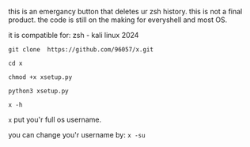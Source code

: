 this is an emergancy button that deletes ur zsh history. this is not a final product. the code is still on the making for everyshell and most OS.

it is compatible for:
zsh - kali linux 2024

```git clone  https://github.com/96057/x.git```

```cd x```

```chmod +x xsetup.py```

```python3 xsetup.py```

```x -h```

```x```
put you'r full os username.

you can change you'r username by:
```x -su```

